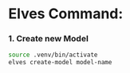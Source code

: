 # Elves Command:

### 1. Create new Model
```bash
source .venv/bin/activate
elves create-model model-name
```